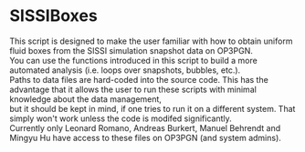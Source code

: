 # SISSIBoxes

This script is designed to make the user familiar with how to obtain uniform fluid boxes from the SISSI simulation snapshot data on OP3PGN.   
You can use the functions introduced in this script to build a more automated analysis (i.e. loops over snapshots, bubbles, etc.).   
Paths to data files are hard-coded into the source code. This has the advantage that it allows the user to run these scripts with minimal knowledge about the data management,   
but it should be kept in mind, if one tries to run it on a different system. That simply won't work unless the code is modifed significantly.   
Currently only Leonard Romano, Andreas Burkert, Manuel Behrendt and Mingyu Hu have access to these files on OP3PGN (and system admins).   
